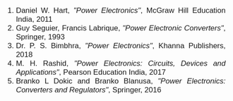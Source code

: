  
<div style="font-family: 'Nunito Sans', sans-serif; font-size: 17px;text-align: justify;">

1. Daniel W. Hart, <i>"Power Electronics"</i>, McGraw Hill Education India, 2011<br>
2. Guy Seguier, Francis Labrique, <i>"Power Electronic Converters"</i>, Springer, 1993<br>
3. Dr. P. S. Bimbhra, <i>"Power Electronics"</i>, Khanna Publishers, 2018<br>
4. M. H. Rashid, <i>"Power Electronics: Circuits, Devices and Applications"</i>, Pearson Education India, 2017<br>
5. Branko L Dokic and Branko Blanusa, <i>"Power Electronics: Converters and Regulators"</i>,  Springer, 2016<br>

</div>